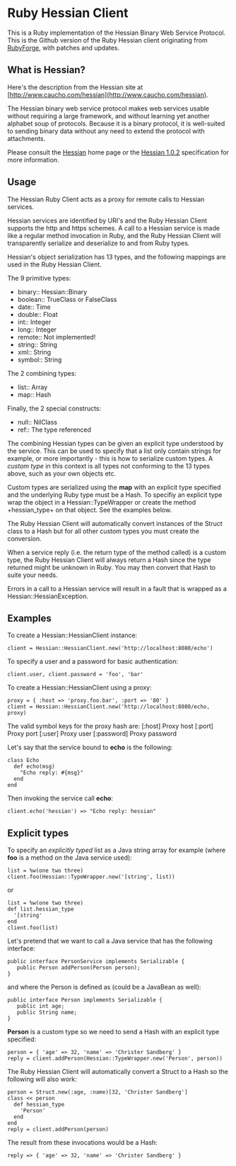 # Ruby Hessian Client

This is a Ruby implementation of the Hessian Binary Web Service Protocol. This is
the Github version of the Ruby Hessian client originating from
[RubyForge](http://rubyforge.org/projects/hessian), with patches and updates.

## What is Hessian?

Here's the description from the Hessian site at
[http://www.caucho.com/hessian](http://www.caucho.com/hessian).

The Hessian binary web service protocol makes web services usable without
requiring a large framework, and without learning yet another alphabet soup of
protocols. Because it is a binary protocol, it is well-suited to sending binary
data without any need to extend the protocol with attachments.

Please consult the [Hessian](http://www.caucho.com/hessian) home page or the
[Hessian 1.0.2](http://www.caucho.com/resin-3.0/protocols/hessian-1.0-spec.xtp)
specification for more information.

## Usage

The Hessian Ruby Client acts as a proxy for remote calls to Hessian services.

Hessian services are identified by URI's and the Ruby Hessian Client supports
the http and https schemes. A call to a Hessian service is made like a regular
method invocation in Ruby, and the Ruby Hessian Client will transparently
serialize and deserialize to and from Ruby types.

Hessian's object serialization has 13 types, and the following mappings are
used in the Ruby Hessian Client.

The 9 primitive types:

* binary:: Hessian::Binary
* boolean:: TrueClass or FalseClass
* date:: Time
* double:: Float
* int:: Integer
* long:: Integer
* remote:: Not implemented!
* string:: String
* xml:: String
* symbol:: String

The 2 combining types:

* list:: Array
* map:: Hash

Finally, the 2 special constructs:

* null:: NilClass
* ref:: The type referenced

The combining Hessian types can be given an explicit type understood by the
service. This can be used to specify that a list only contain strings for
example, or more importantly - this is how to serialize custom types.
A *custom type* in this context is all types not conforming to the 13
types above, such as your own objects etc.

Custom types are serialized using the **map** with an explicit type
specified and the underlying Ruby type must be a Hash. To specifiy an explicit
type wrap the object in a Hessian::TypeWrapper or create the method
+hessian_type+ on that object. See the examples below.

The Ruby Hessian Client will automatically convert instances of the Struct
class to a Hash but for all other custom types you must create the conversion.

When a service reply (i.e. the return type of the method called) is a custom
type, the Ruby Hessian Client will always return a Hash since the type returned
might be unknown in Ruby. You may then convert that Hash to suite your needs.

Errors in a call to a Hessian service will result in a fault that is wrapped as
a Hessian::HessianException.

## Examples

To create a Hessian::HessianClient instance:

    client = Hessian::HessianClient.new('http://localhost:8080/echo')

To specify a user and a password for basic authentication:

    client.user, client.password = 'foo', 'bar'

To create a Hessian::HessianClient using a proxy:

    proxy = { :host => 'proxy.foo.bar', :port => '80' }
    client = Hessian::HessianClient.new('http://localhost:8080/echo, proxy)

The valid symbol keys for the proxy hash are:
[:host] Proxy host
[:port] Proxy port
[:user] Proxy user
[:password] Proxy password

Let's say that the service bound to **echo** is the following:

    class Echo
      def echo(msg)
        "Echo reply: #{msg}"
      end
    end

Then invoking the service call **echo**:

    client.echo('hessian') => "Echo reply: hessian"

## Explicit types

To specify an *explicitly typed* list as a Java string array
for example (where **foo** is a method on the Java service used):

    list = %w(one two three)
    client.foo(Hessian::TypeWrapper.new('[string', list))

or

    list = %w(one two three)
    def list.hessian_type
      '[string'
    end
    client.foo(list)

Let's pretend that we want to call a Java service that has the following
interface:
    
    public interface PersonService implements Serializable {
       public Person addPerson(Person person);
    }

and where the Person is defined as (could be a JavaBean as well):
    
    public interface Person implements Serializable {
       public int age;
       public String name;
    }

**Person** is a custom type so we need to send a Hash with an explicit type
specified:
    
    person = { 'age' => 32, 'name' => 'Christer Sandberg' }
    reply = client.addPerson(Hessian::TypeWrapper.new('Person', person))

The Ruby Hessian Client will automatically convert a Struct to a Hash so the
following will also work:
    
    person = Struct.new(:age, :name)[32, 'Christer Sandberg']
    class << person
      def hessian_type
        'Person'
      end
    end
    reply = client.addPerson(person)

The result from these invocations would be a Hash:

    reply => { 'age' => 32, 'name' => 'Christer Sandberg' }

